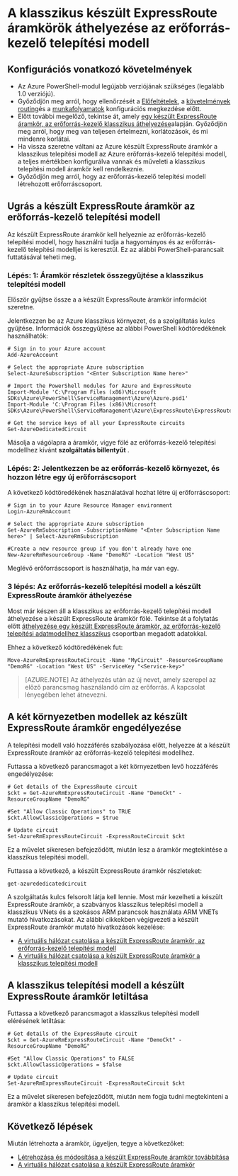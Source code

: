 <properties
   pageTitle="Készült ExpressRoute áramkörök Váltás a klasszikus erőforrás-kezelő |} Microsoft Azure"
   description="A lap azt ismerteti, hogy a klasszikus áramkört áthelyezése az erőforrás-kezelő telepítési modell."
   documentationCenter="na"
   services="expressroute"
   authors="ganesr"
   manager="carmonm"
   editor=""
   tags="azure-resource-manager"/>
<tags
   ms.service="expressroute"
   ms.devlang="na"
   ms.topic="article"
   ms.tgt_pltfrm="na"
   ms.workload="infrastructure-services"
   ms.date="10/10/2016"
   ms.author="ganesr"/>


# <a name="move-expressroute-circuits-from-the-classic-to-the-resource-manager-deployment-model"></a>A klasszikus készült ExpressRoute áramkörök áthelyezése az erőforrás-kezelő telepítési modell

## <a name="configuration-prerequisites"></a>Konfigurációs vonatkozó követelmények

- Az Azure PowerShell-modul legújabb verziójának szükséges (legalább 1.0 verziójú).
- Győződjön meg arról, hogy ellenőrzését a [Előfeltételek](expressroute-prerequisites.md), a [követelmények routing](expressroute-routing.md)és a [munkafolyamatok](expressroute-workflows.md) konfigurációs megkezdése előtt.
- Előtt további megelőző, tekintse át, amely [egy készült ExpressRoute áramkör, az erőforrás-kezelő klasszikus áthelyezése](expressroute-move.md)alapján. Győződjön meg arról, hogy meg van teljesen értelmezni, korlátozások, és mi mindenre korlátai.
- Ha vissza szeretne váltani az Azure készült ExpressRoute áramkör a klasszikus telepítési modell az Azure erőforrás-kezelő telepítési modell, a teljes mértékben konfigurálva vannak és műveleti a klasszikus telepítési modell áramkör kell rendelkeznie.
- Győződjön meg arról, hogy az erőforrás-kezelő telepítési modell létrehozott erőforráscsoport.

## <a name="move-the-expressroute-circuit-to-the-resource-manager-deployment-model"></a>Ugrás a készült ExpressRoute áramkör az erőforrás-kezelő telepítési modell

Az készült ExpressRoute áramkör kell helyeznie az erőforrás-kezelő telepítési modell, hogy használni tudja a hagyományos és az erőforrás-kezelő telepítési modelljei is keresztül. Ez az alábbi PowerShell-parancsait futtatásával teheti meg.

### <a name="step-1-gather-circuit-details-from-the-classic-deployment-model"></a>Lépés: 1: Áramkör részletek összegyűjtése a klasszikus telepítési modell

Először gyűjtse össze a a készült ExpressRoute áramkör információt szeretne.

Jelentkezzen be az Azure klasszikus környezet, és a szolgáltatás kulcs gyűjtése. Információk összegyűjtése az alábbi PowerShell kódtöredékének használhatók:

    # Sign in to your Azure account
    Add-AzureAccount

    # Select the appropriate Azure subscription
    Select-AzureSubscription "<Enter Subscription Name here>"

    # Import the PowerShell modules for Azure and ExpressRoute
    Import-Module 'C:\Program Files (x86)\Microsoft SDKs\Azure\PowerShell\ServiceManagement\Azure\Azure.psd1'
    Import-Module 'C:\Program Files (x86)\Microsoft SDKs\Azure\PowerShell\ServiceManagement\Azure\ExpressRoute\ExpressRoute.psd1'

    # Get the service keys of all your ExpressRoute circuits
    Get-AzureDedicatedCircuit

Másolja a vágólapra a áramkör, vigye fölé az erőforrás-kezelő telepítési modellhez kívánt **szolgáltatás billentyűt** .

### <a name="step-2-sign-in-to-the-resource-manager-environment-and-create-a-new-resource-group"></a>Lépés: 2: Jelentkezzen be az erőforrás-kezelő környezet, és hozzon létre egy új erőforráscsoport

A következő kódtöredékének használatával hozhat létre új erőforráscsoport:

    # Sign in to your Azure Resource Manager environment
    Login-AzureRmAccount

    # Select the appropriate Azure subscription
    Get-AzureRmSubscription -SubscriptionName "<Enter Subscription Name here>" | Select-AzureRmSubscription

    #Create a new resource group if you don't already have one
    New-AzureRmResourceGroup -Name "DemoRG" -Location "West US"

Meglévő erőforráscsoport is használhatja, ha már van egy.

### <a name="step-3-move-the-expressroute-circuit-to-the-resource-manager-deployment-model"></a>3 lépés: Az erőforrás-kezelő telepítési modell a készült ExpressRoute áramkör áthelyezése

Most már készen áll a klasszikus az erőforrás-kezelő telepítési modell áthelyezése a készült ExpressRoute áramkör fölé. Tekintse át a folytatás előtt [áthelyezése egy készült ExpressRoute áramkör, az erőforrás-kezelő telepítési adatmodellhez klasszikus](expressroute-move.md) csoportban megadott adatokkal.

Ehhez a következő kódtöredékének fut:

    Move-AzureRmExpressRouteCircuit -Name "MyCircuit" -ResourceGroupName "DemoRG" -Location "West US" -ServiceKey "<Service-key>"

>[AZURE.NOTE] Az áthelyezés után az új nevet, amely szerepel az előző parancsmag használandó cím az erőforrás. A kapcsolat lényegében lehet átnevezni.

## <a name="enable-an-expressroute-circuit-for-both-deployment-models"></a>A két környezetben modellek az készült ExpressRoute áramkör engedélyezése

A telepítési modell való hozzáférés szabályozása előtt, helyezze át a készült ExpressRoute áramkör az erőforrás-kezelő telepítési modellhez.

Futtassa a következő parancsmagot a két környezetben levő hozzáférés engedélyezése:

    # Get details of the ExpressRoute circuit
    $ckt = Get-AzureRmExpressRouteCircuit -Name "DemoCkt" -ResourceGroupName "DemoRG"

    #Set "Allow Classic Operations" to TRUE
    $ckt.AllowClassicOperations = $true

    # Update circuit
    Set-AzureRmExpressRouteCircuit -ExpressRouteCircuit $ckt

Ez a művelet sikeresen befejeződött, miután lesz a áramkör megtekintése a klasszikus telepítési modell.

Futtassa a következő, a készült ExpressRoute áramkör részleteket:

    get-azurededicatedcircuit

A szolgáltatás kulcs felsorolt látja kell lennie. Most már kezelheti a készült ExpressRoute áramkör, a szabványos klasszikus telepítési modell a klasszikus VNets és a szokásos ARM parancsok használata ARM VNETs mutató hivatkozásokat. Az alábbi cikkekben végigvezeti a készült ExpressRoute áramkör mutató hivatkozások kezelése:

- [A virtuális hálózat csatolása a készült ExpressRoute áramkör, az erőforrás-kezelő telepítési modell](expressroute-howto-linkvnet-arm.md)
- [A virtuális hálózat csatolása a készült ExpressRoute áramkör a klasszikus telepítési modell](expressroute-howto-linkvnet-classic.md)


## <a name="disable-the-expressroute-circuit-to-the-classic-deployment-model"></a>A klasszikus telepítési modell a készült ExpressRoute áramkör letiltása

Futtassa a következő parancsmagot a klasszikus telepítési modell elérésének letiltása:

    # Get details of the ExpressRoute circuit
    $ckt = Get-AzureRmExpressRouteCircuit -Name "DemoCkt" -ResourceGroupName "DemoRG"

    #Set "Allow Classic Operations" to FALSE
    $ckt.AllowClassicOperations = $false

    # Update circuit
    Set-AzureRmExpressRouteCircuit -ExpressRouteCircuit $ckt

Ez a művelet sikeresen befejeződött, miután nem fogja tudni megtekinteni a áramkör a klasszikus telepítési modell.

## <a name="next-steps"></a>Következő lépések

Miután létrehozta a áramkör, ügyeljen, tegye a következőket:

- [Létrehozása és módosítása a készült ExpressRoute áramkör továbbítása](expressroute-howto-routing-arm.md)
- [A virtuális hálózat csatolása a készült ExpressRoute áramkör](expressroute-howto-linkvnet-arm.md)
